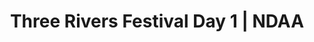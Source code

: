---
layout: match
title: Three Rivers Festival Day 1 | NDAA
keywords: NDAA, norwich & district anglers, norwich and district angling, norwich & district, matches, fishing match, match list, match calendar, match listing, ndaa three rivers festival 2024, 2024 ndaa three rivers festival, ndaa 3 rivers festival
match-period: days
sections:
  - title: Match Information
    hash: match-info
    css-class: match-info
    paragraphs:
      - hdr:
        img:
        sentences:
          - txt: Entry Fee £70 with an optional £10 Superpool each day (to be paid before the Day 1 draw).
          - txt: Those of you who draw scales on Day 1 please ensure you return them to Match HQ at end of Day 1.
          - txt: Results across all three days will be declared at end of Day 3.
          - txt: Please contact **Andy Wilson-Sutter 07990 572729 / [awilsonsutter@aol.com](mailto:awilsonsutter@aol.com)**, for further information.
#   - title: Match Result
#     hash: match-result
#     paragraphs:
#       - hdr:
#         img:
#         sentences:
#           - txt: Day 1 top six weights shown above.
#           - txt: Three Rivers Festival decided by sections points (then accumulated weight).
#           - txt: Positions after Day 1 shown below.
#   - title: 
#     hash:
#     css-class: table-container
#     paragraphs:
#       - result-file: pairs-r1
---